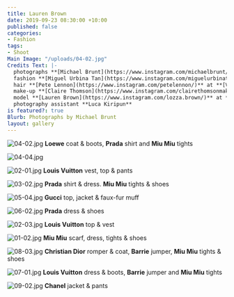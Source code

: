 ```yaml
---
title: Lauren Brown
date: 2019-09-23 08:30:00 +10:00
published: false
categories:
- Fashion
tags:
- Shoot
Main Image: "/uploads/04-02.jpg"
Credits Text: |-
  photographs **[Michael Brunt](https://www.instagram.com/michaelbrunt/)** at **[Assembly Agency](https://www.instagram.com/assemblyagency/)**
  fashion **[Miguel Urbina Tan](https://www.instagram.com/miguelurbinatan/)**
  hair **[Pete Lennon](https://www.instagram.com/petelennon/)** at **[Viviens Creative](https://www.instagram.com/vivienscreative/)**
  make-up **[Claire Thomson](https://www.instagram.com/clairethomsonmakeup/)**
  model **[Lauren Brown](https://www.instagram.com/lozza.brown/)** at **[IMG](https://www.instagram.com/imgmodels/)**
  photography assistant **Luca Kiripun**
is featured?: true
Blurb: Photographs by Michael Brunt
layout: gallery
---
```


![04-02.jpg](/uploads/04-02.jpg)
**Loewe** coat & boots, **Prada** shirt and **Miu Miu** tights

![04-04.jpg](/uploads/04-04.jpg)

![02-01.jpg](/uploads/02-01.jpg)
**Louis Vuitton** vest, top & pants

![03-02.jpg](/uploads/03-02.jpg)
**Prada** shirt & dress. **Miu Miu** tights & shoes

![05-04.jpg](/uploads/05-04.jpg)
**Gucci** top, jacket & faux-fur muff

![06-02.jpg](/uploads/06-02.jpg)
**Prada** dress & shoes

![02-03.jpg](/uploads/02-03.jpg)
**Louis Vuitton** top & vest

![01-02.jpg](/uploads/01-02.jpg)
**Miu Miu** scarf, dress, tights & shoes

![08-03.jpg](/uploads/08-03.jpg)
**Christian Dior** romper & coat, **Barrie** jumper, **Miu Miu** tights & shoes

![07-01.jpg](/uploads/07-01.jpg)
**Louis Vuitton** dress & boots, **Barrie** jumper and **Miu Miu** tights

![09-02.jpg](/uploads/09-02.jpg)
**Chanel** jacket & pants



